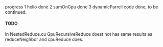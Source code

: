 ###
progress
1 hello done
2 sumOnGpu done
3 dynamicParrell code done, to be continued.


#### TODO
In NestedReduce.cu GpuRecursiveReduce doest not has same results as reduceNeighbor and cpuReduce does.